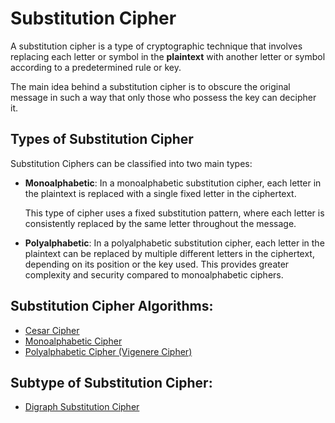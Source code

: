 # Substitution Cipher

A substitution cipher is a type of cryptographic technique that involves replacing each letter or symbol in the **plaintext** with another letter or symbol according to a predetermined rule or key.

The main idea behind a substitution cipher is to obscure the original message in such a way that only those who possess the key can decipher it.

## Types of Substitution Cipher

Substitution Ciphers can be classified into two main types:

-   **Monoalphabetic**: In a monoalphabetic substitution cipher, each letter in the plaintext is replaced with a single fixed letter in the ciphertext.

    This type of cipher uses a fixed substitution pattern, where each letter is consistently replaced by the same letter throughout the message.

-   **Polyalphabetic**: In a polyalphabetic substitution cipher, each letter in the plaintext can be replaced by multiple different letters in the ciphertext, depending on its position or the key used. This provides greater complexity and security compared to monoalphabetic ciphers.

## Substitution Cipher Algorithms:

-   [Cesar Cipher](./cesar-cipher.md)
-   [Monoalphabetic Cipher](./monoalphabetic-cipher.md)
-   [Polyalphabetic Cipher (Vigenere Cipher)](./polyalphabatic-cipher.md)

## Subtype of Substitution Cipher:

-   [Digraph Substitution Cipher](./digraph-substitution-cipher/introduction.md)
